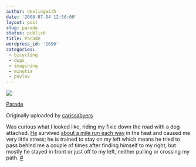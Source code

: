 ```yaml
---
author: dealingwith
date: '2008-07-04 12:56:00'
layout: post
slug: parade
status: publish
title: Parade
wordpress_id: '2690'
categories:
 - bicycling
 - dogs
 - imagining
 - minutia
 - pavlov
---
```


[![][1]][2]

[Parade][3]

Originally uploaded by [carissabyers][4]

Was curious what I looked like, riding my fixie down the road with a dog
attached. [He][5] survived [about a mile run each way][6] in the heat and
caused me very little stress; he is trained to stay on my left which means he
tried to pass behind me a couple of times after finding himself to my right,
but mostly he stayed in front or just off to my left, neither pulling or
crossing my path. [#][7]

   [1]: http://farm4.static.flickr.com/3058/2636086823_120a776dc6_m.jpg

   [2]: http://www.flickr.com/photos/carissabyers/2636086823/ (photo sharing)

   [3]: http://www.flickr.com/photos/carissabyers/2636086823/

   [4]: http://www.flickr.com/people/carissabyers/

   [5]: http://twitter.com/pavdog

   [6]: http://maps.google.com/maps?f=d&hl=en&geocode=11320741433398810390,32.853656,-96.736901&saddr=Wake+Forrest+Dr+%4032.853656,+-96.736901&daddr=32.846315,-96.745332&mra=mi&mrsp=1,0&sz=18&sll=32.846058,-96.744635&sspn=0.002398,0.002924&ie=UTF8&ll=32.849885,-96.740949&spn=0.00959,0.011694&t=h&z=16

   [7]: http://carissabyers.blogspot.com/2008/07/happy-4th.html

